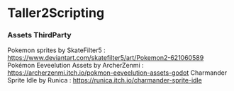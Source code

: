 # Taller2Scripting
 
 
 
### Assets ThirdParty

Pokemon sprites by SkateFilter5 :  https://www.deviantart.com/skatefilter5/art/Pokemon2-621060589
Pokémon Eeveelution Assets by ArcherZenmi : https://archerzenmi.itch.io/pokmon-eeveelution-assets-godot
Charmander Sprite Idle by Runica : https://runica.itch.io/charmander-sprite-idle

